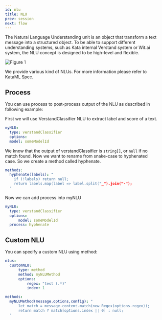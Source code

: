 ```yaml
---
id: nlu
title: NLU
prev: session
next: flow
---
```


The Natural Language Understanding unit is an object that transform a text message into a structured object. To be able to support different understanding systems, such as Kata internal Verstand system or Wit.ai system, the NLU concept is designed to be high-level and flexible.

![Figure 1](/images/concepts/nlu/figure-1.png)

We provide various kind of NLUs. For more information please refer to KataML Spec.

## Process

You can use process to post-process output of the NLU as described in following example:

First we will use VerstandClassifier NLU to extract label and score of a text.

```yaml
myNLU:
  type: verstandClassifier
  options:
  model: someModelId
```

We know that the output of verstandClassifier is `string[]`, or `null` if no match found. Now we want to rename from snake-case to hyphenated case. So we create a method called hyphenate.

```yaml
methods:
  hyphenate(labels): "
    if (!labels) return null;
    return labels.map(label => label.split("_").join("-");
  "
```

Now we can add process into myNLU

```yaml
myNLU:
  type: verstandClassifier
  options:
      model: someModelId
  process: hyphenate
```

## Custom NLU

You can specify a custom NLU using method:

```yaml
nlus:
  customNLU:
      type: method
      method: myNLUMethod
      options:
          regex: "test (.*)"
          index: 1
```

```yaml
methods:
  myNLUMethod(message,options,config): "
      let match = message.content.match(new Regex(options.regex));
      return match ? match[options.index || 0] : null;
  "
```
